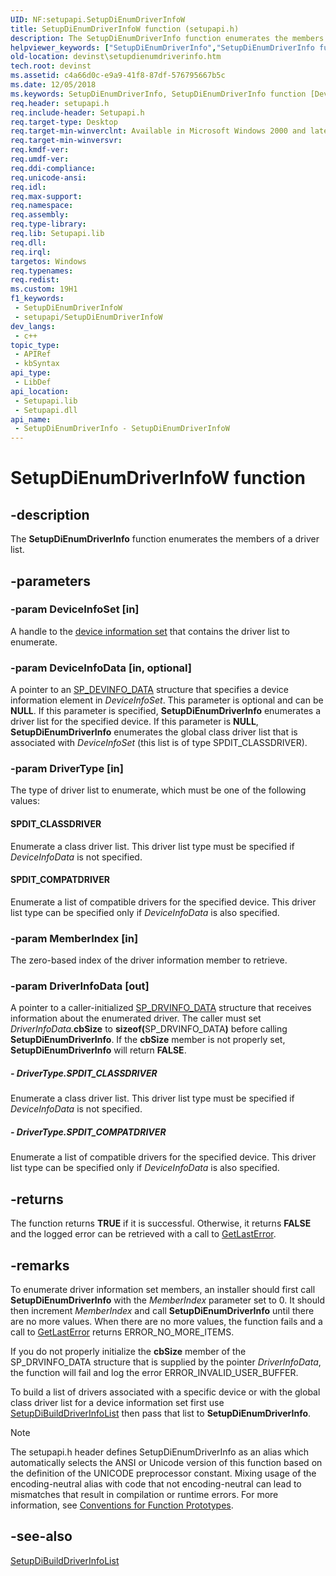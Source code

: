 ```yaml
---
UID: NF:setupapi.SetupDiEnumDriverInfoW
title: SetupDiEnumDriverInfoW function (setupapi.h)
description: The SetupDiEnumDriverInfo function enumerates the members of a driver list.
helpviewer_keywords: ["SetupDiEnumDriverInfo","SetupDiEnumDriverInfo function [Device and Driver Installation]","SetupDiEnumDriverInfoA","SetupDiEnumDriverInfoW","devinst.setupdienumdriverinfo","di-rtns_8d84a225-9dac-4ab3-8c9a-5048284d82be.xml","setupapi/SetupDiEnumDriverInfo"]
old-location: devinst\setupdienumdriverinfo.htm
tech.root: devinst
ms.assetid: c4a66d0c-e9a9-41f8-87df-576795667b5c
ms.date: 12/05/2018
ms.keywords: SetupDiEnumDriverInfo, SetupDiEnumDriverInfo function [Device and Driver Installation], SetupDiEnumDriverInfoA, SetupDiEnumDriverInfoW, devinst.setupdienumdriverinfo, di-rtns_8d84a225-9dac-4ab3-8c9a-5048284d82be.xml, setupapi/SetupDiEnumDriverInfo
req.header: setupapi.h
req.include-header: Setupapi.h
req.target-type: Desktop
req.target-min-winverclnt: Available in Microsoft Windows 2000 and later versions of Windows.
req.target-min-winversvr: 
req.kmdf-ver: 
req.umdf-ver: 
req.ddi-compliance: 
req.unicode-ansi: 
req.idl: 
req.max-support: 
req.namespace: 
req.assembly: 
req.type-library: 
req.lib: Setupapi.lib
req.dll: 
req.irql: 
targetos: Windows
req.typenames: 
req.redist: 
ms.custom: 19H1
f1_keywords:
 - SetupDiEnumDriverInfoW
 - setupapi/SetupDiEnumDriverInfoW
dev_langs:
 - c++
topic_type:
 - APIRef
 - kbSyntax
api_type:
 - LibDef
api_location:
 - Setupapi.lib
 - Setupapi.dll
api_name:
 - SetupDiEnumDriverInfo - SetupDiEnumDriverInfoW
---
```


# SetupDiEnumDriverInfoW function


## -description

The <b>SetupDiEnumDriverInfo</b> function enumerates the members of a driver list.

## -parameters

### -param DeviceInfoSet [in]

A handle to the <a href="https://docs.microsoft.com/windows-hardware/drivers/install/device-information-sets">device information set</a> that contains the driver list to enumerate.

### -param DeviceInfoData [in, optional]

 A pointer to an <a href="https://docs.microsoft.com/windows/desktop/api/setupapi/ns-setupapi-sp_devinfo_data">SP_DEVINFO_DATA</a> structure that specifies a device information element in <i>DeviceInfoSet</i>. This parameter is optional and can be <b>NULL</b>. If this parameter is specified, <b>SetupDiEnumDriverInfo</b> enumerates a driver list for the specified device. If this parameter is <b>NULL</b>, <b>SetupDiEnumDriverInfo</b> enumerates the global class driver list that is associated with <i>DeviceInfoSet</i> (this list is of type SPDIT_CLASSDRIVER).

### -param DriverType [in]

The type of driver list to enumerate, which must be one of the following values:





#### SPDIT_CLASSDRIVER

Enumerate a class driver list. This driver list type must be specified if <i>DeviceInfoData</i> is not specified.



#### SPDIT_COMPATDRIVER

Enumerate a list of compatible drivers for the specified device. This driver list type can be specified only if <i>DeviceInfoData</i> is also specified.

### -param MemberIndex [in]

The zero-based index of the driver information member to retrieve.

### -param DriverInfoData [out]

A pointer to a caller-initialized <a href="https://docs.microsoft.com/windows/desktop/api/setupapi/ns-setupapi-sp_drvinfo_data_v1_a">SP_DRVINFO_DATA</a> structure that receives information about the enumerated driver. The caller must set <i>DriverInfoData.</i><b>cbSize</b> to <b>sizeof(</b>SP_DRVINFO_DATA<b>)</b> before calling <b>SetupDiEnumDriverInfo</b>. If the <b>cbSize</b> member is not properly set, <b>SetupDiEnumDriverInfo</b> will return <b>FALSE</b>.  


##### - DriverType.SPDIT_CLASSDRIVER

Enumerate a class driver list. This driver list type must be specified if <i>DeviceInfoData</i> is not specified.


##### - DriverType.SPDIT_COMPATDRIVER

Enumerate a list of compatible drivers for the specified device. This driver list type can be specified only if <i>DeviceInfoData</i> is also specified.

## -returns

The function returns <b>TRUE</b> if it is successful. Otherwise, it returns <b>FALSE</b> and the logged error can be retrieved with a call to <a href="https://msdn.microsoft.com/library/ms679360(VS.85).aspx">GetLastError</a>.

## -remarks

To enumerate driver information set members, an installer should first call <b>SetupDiEnumDriverInfo</b> with the <i>MemberIndex</i> parameter set to 0. It should then increment <i>MemberIndex</i> and call <b>SetupDiEnumDriverInfo</b> until there are no more values. When there are no more values, the function fails and a call to <a href="https://msdn.microsoft.com/library/ms679360(VS.85).aspx">GetLastError</a> returns ERROR_NO_MORE_ITEMS.

If you do not properly initialize the <b>cbSize</b> member of the SP_DRVINFO_DATA structure that is supplied by the pointer <i>DriverInfoData</i>, the function will fail and log the error ERROR_INVALID_USER_BUFFER.

To build a list of drivers associated with a specific device or with the global class driver list for a device information set first use <a href="https://docs.microsoft.com/windows/desktop/api/setupapi/nf-setupapi-setupdibuilddriverinfolist">SetupDiBuildDriverInfoList</a> then pass that list to <b>SetupDiEnumDriverInfo</b>.





> [!NOTE]
> The setupapi.h header defines SetupDiEnumDriverInfo as an alias which automatically selects the ANSI or Unicode version of this function based on the definition of the UNICODE preprocessor constant. Mixing usage of the encoding-neutral alias with code that not encoding-neutral can lead to mismatches that result in compilation or runtime errors. For more information, see [Conventions for Function Prototypes](/windows/win32/intl/conventions-for-function-prototypes).

## -see-also

<a href="https://docs.microsoft.com/windows/desktop/api/setupapi/nf-setupapi-setupdibuilddriverinfolist">SetupDiBuildDriverInfoList</a>

